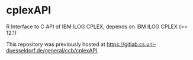 cplexAPI
========

R Interface to C API of IBM ILOG CPLEX, depends on IBM ILOG CPLEX (>= 12.1)

This repository was previously hosted at https://gitlab.cs.uni-duesseldorf.de/general/ccb/cplexAPI.